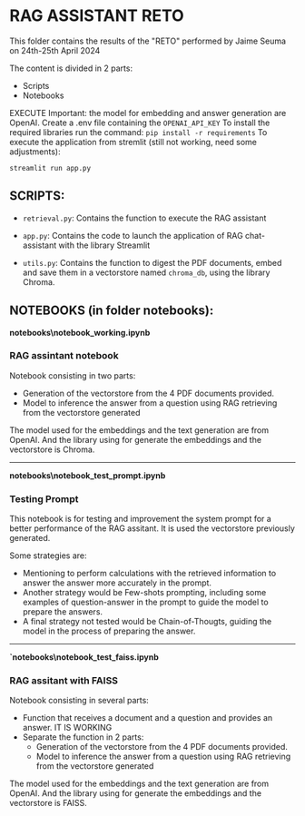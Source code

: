 # RAG ASSISTANT RETO

This folder contains the results of the "RETO" performed by Jaime Seuma on 24th-25th April 2024

The content is divided in 2 parts:
- Scripts
- Notebooks

EXECUTE
Important: the model for embedding and answer generation are OpenAI. Create a .env file containing the `OPENAI_API_KEY`
To install the required libraries run the command: `pip install -r requirements`
To execute the application from stremlit (still not working, need some adjustments):

`streamlit run app.py`

## SCRIPTS:

- `retrieval.py`: Contains the function to execute the RAG assistant

- `app.py`: Contains the code to launch the application of RAG chat-assistant with the library Streamlit

- `utils.py`: Contains the function to digest the PDF documents, embed and save them in a vectorstore named `chroma_db`, using the library Chroma.

## NOTEBOOKS (in folder notebooks):


**notebooks\notebook_working.ipynb**
### RAG assintant notebook

Notebook consisting in two parts:
- Generation of the vectorstore from the 4 PDF documents provided.
- Model to inference the answer from a question using RAG retrieving from the vectorstore generated

The model used for the embeddings and the text generation are from OpenAI.
And the library using for generate the embeddings and the vectorstore is Chroma.

--------------------------------------------

**notebooks\notebook_test_prompt.ipynb**
### Testing Prompt

This notebook is for testing and improvement the system prompt for a better performance of the RAG assitant.
It is used the vectorstore previously generated.

Some strategies are:
- Mentioning to perform calculations with the retrieved information to answer the answer more accurately in the prompt.
- Another strategy would be Few-shots prompting, including some examples of question-answer in the prompt to guide the model to prepare the answers.
- A final strategy not tested would be Chain-of-Thougts, guiding the model in the process of preparing the answer.

--------------------------------------------

**`notebooks\notebook_test_faiss.ipynb**
### RAG assitant with FAISS

Notebook consisting in several parts:
- Function that receives a document and a question and provides an answer. IT IS WORKING
- Separate the function in 2 parts:
    - Generation of the vectorstore from the 4 PDF documents provided.
    - Model to inference the answer from a question using RAG retrieving from the vectorstore generated

The model used for the embeddings and the text generation are from OpenAI.
And the library using for generate the embeddings and the vectorstore is FAISS.